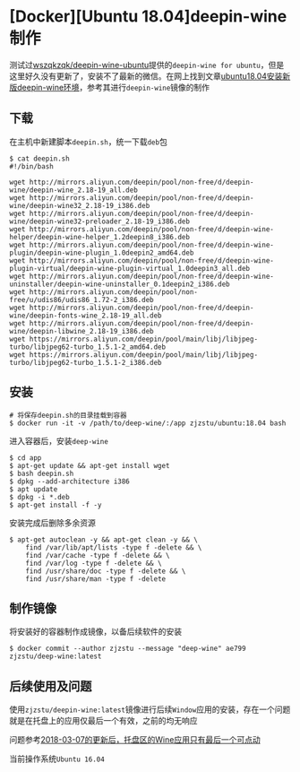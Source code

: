 
# [Docker][Ubuntu 18.04]deepin-wine制作

测试过[wszqkzqk/deepin-wine-ubuntu](https://github.com/wszqkzqk/deepin-wine-ubuntu)提供的`deepin-wine for ubuntu`，但是这里好久没有更新了，安装不了最新的微信。在网上找到文章[ubuntu18.04安装新版deepin-wine环境](https://forum.ubuntu.org.cn/viewtopic.php?f=73&p=3217021&sid=6194a64cefc1f4c5ac43dcd8729ca3c8)，参考其进行`deepin-wine`镜像的制作

## 下载

在主机中新建脚本`deepin.sh`，统一下载`deb`包

```
$ cat deepin.sh 
#!/bin/bash

wget http://mirrors.aliyun.com/deepin/pool/non-free/d/deepin-wine/deepin-wine_2.18-19_all.deb
wget http://mirrors.aliyun.com/deepin/pool/non-free/d/deepin-wine/deepin-wine32_2.18-19_i386.deb
wget http://mirrors.aliyun.com/deepin/pool/non-free/d/deepin-wine/deepin-wine32-preloader_2.18-19_i386.deb
wget http://mirrors.aliyun.com/deepin/pool/non-free/d/deepin-wine-helper/deepin-wine-helper_1.2deepin8_i386.deb
wget http://mirrors.aliyun.com/deepin/pool/non-free/d/deepin-wine-plugin/deepin-wine-plugin_1.0deepin2_amd64.deb
wget http://mirrors.aliyun.com/deepin/pool/non-free/d/deepin-wine-plugin-virtual/deepin-wine-plugin-virtual_1.0deepin3_all.deb
wget http://mirrors.aliyun.com/deepin/pool/non-free/d/deepin-wine-uninstaller/deepin-wine-uninstaller_0.1deepin2_i386.deb
wget http://mirrors.aliyun.com/deepin/pool/non-free/u/udis86/udis86_1.72-2_i386.deb
wget http://mirrors.aliyun.com/deepin/pool/non-free/d/deepin-wine/deepin-fonts-wine_2.18-19_all.deb
wget http://mirrors.aliyun.com/deepin/pool/non-free/d/deepin-wine/deepin-libwine_2.18-19_i386.deb
wget https://mirrors.aliyun.com/deepin/pool/main/libj/libjpeg-turbo/libjpeg62-turbo_1.5.1-2_amd64.deb
wget https://mirrors.aliyun.com/deepin/pool/main/libj/libjpeg-turbo/libjpeg62-turbo_1.5.1-2_i386.deb
```

## 安装

```
# 将保存deepin.sh的目录挂载到容器
$ docker run -it -v /path/to/deep-wine/:/app zjzstu/ubuntu:18.04 bash
```

进入容器后，安装`deep-wine`

```
$ cd app
$ apt-get update && apt-get install wget
$ bash deepin.sh
$ dpkg --add-architecture i386
$ apt update
$ dpkg -i *.deb
$ apt-get install -f -y
```

安装完成后删除多余资源

```
$ apt-get autoclean -y && apt-get clean -y && \
	find /var/lib/apt/lists -type f -delete && \
	find /var/cache -type f -delete && \
	find /var/log -type f -delete && \
	find /usr/share/doc -type f -delete && \
	find /usr/share/man -type f -delete
```

## 制作镜像

将安装好的容器制作成镜像，以备后续软件的安装

```
$ docker commit --author zjzstu --message "deep-wine" ae799 zjzstu/deep-wine:latest
```

## 后续使用及问题

使用`zjzstu/deepin-wine:latest`镜像进行后续`Window`应用的安装，存在一个问题就是在托盘上的应用仅最后一个有效，之前的均无响应

问题参考[2018-03-07的更新后，托盘区的Wine应用只有最后一个可点动 ](https://bbs.deepin.org/forum.php?mod=viewthread&tid=154113)

当前操作系统`Ubuntu 16.04`